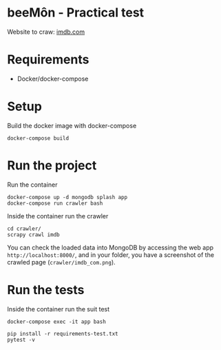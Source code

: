 # beeMôn - Practical test

Website to craw: [imdb.com](https://www.imdb.com/chart/top/?ref_=nv_mv_250)

# Requirements

- Docker/docker-compose

# Setup

Build the docker image with docker-compose

`docker-compose build`

# Run the project

Run the container

```
docker-compose up -d mongodb splash app
docker-compose run crawler bash
```

Inside the container run the crawler

```
cd crawler/
scrapy crawl imdb
```

You can check the loaded data into MongoDB by accessing the web app `http://localhost:8000/`, and in your folder, you have a screenshot of the crawled page (`crawler/imdb_com.png`).

# Run the tests

Inside the container run the suit test

```
docker-compose exec -it app bash

pip install -r requirements-test.txt
pytest -v
```
